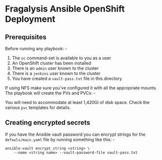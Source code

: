 # Fragalysis Ansible OpenShift Deployment

## Prerequisites
Before running any playbook: -

1.  The `oc` command-set is available to you as a user
1.  An OpenShift cluster has been installed
1.  There is an `admin` user known to the cluster
1.  There is a `jenkins` user known to the cluster
1.  You have created a `vault-pass.txt` file in this directory

If using NFS make sure you've configured it with all the appropriate mounts.
The playbook will create the PVs and PVCs: -

You will need to accommodate at least 1,420Gi of disk space. Check the
various `pvc` templates for details.
 
## Creating encrypted secrets
If you have the Ansible vault password you can encrypt strings
for the `defauls/main.yaml` file by running something like this: -

    ansible-vault encrypt_string <string> \
        --name <string name> --vault-password-file vault-pass.txt
